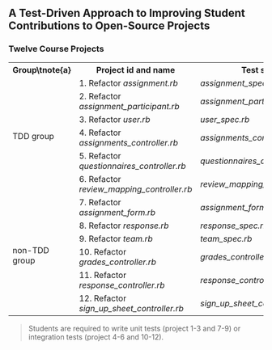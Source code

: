 A Test-Driven Approach to Improving Student Contributions to Open-Source Projects
--

### Twelve Course Projects
<table class="tg">
  <tr>
    <th class="tg-xldj">Group\tnote{a}</th>
    <th class="tg-xldj">Project id and name</th>
    <th class="tg-xldj">Test skeleton</th>
  </tr>
  <tr>
    <td class="tg-c3ow" rowspan="6">TDD group</td>
    <td class="tg-0pky">1. Refactor <i>assignment.rb</i></td>
    <td class="tg-0pky"><i>assignment_spec.rb</i></td>
  </tr>
  <tr>
    <td class="tg-0pky">2. Refactor <i>assignment_participant.rb</i></td>
    <td class="tg-0pky"><i>assignment_participant_spec.rb</i></td>
  </tr>
  <tr>
    <td class="tg-0pky">3. Refactor <i>user.rb</i></td>
    <td class="tg-0pky"><i>user_spec.rb</i></td>
  </tr>
  <tr>
    <td class="tg-0pky">4. Refactor <i>assignments_controller.rb</i></td>
    <td class="tg-0pky"><i>assignments_controller_spec.rb</i></td>
  </tr>
  <tr>
    <td class="tg-0pky">5. Refactor <i>questionnaires_controller.rb</i></td>
    <td class="tg-0pky"><i>questionnaires_controller_spec.rb</i></td>
  </tr>
  <tr>
    <td class="tg-0pky">6. Refactor <i>review_mapping_controller.rb</i></td>
    <td class="tg-0pky"><i>review_mapping_controller_spec.rb</i></td>
  </tr>
  <tr>
    <td class="tg-c3ow" rowspan="6">non-TDD group</td>
    <td class="tg-0pky">7. Refactor <i>assignment_form.rb</i></td>
    <td class="tg-0pky"><i>assignment_form_spec.rb</i></td>
  </tr>
  <tr>
    <td class="tg-0pky">8. Refactor <i>response.rb</i></td>
    <td class="tg-0pky"><i>response_spec.rb</i></td>
  </tr>
  <tr>
    <td class="tg-0pky">9. Refactor <i>team.rb</i></td>
    <td class="tg-0pky"><i>team_spec.rb</i></td>
  </tr>
  <tr>
    <td class="tg-0pky">10. Refactor <i>grades_controller.rb</i></td>
    <td class="tg-0pky"><i>grades_controller_spec.rb</i></td>
  </tr>
  <tr>
    <td class="tg-0pky">11. Refactor <i>response_controller.rb</i></td>
    <td class="tg-0pky"><i>response_controller_spec.rb</i></td>
  </tr>
  <tr>
    <td class="tg-0pky">12. Refactor <i>sign_up_sheet_controller.rb</i></td>
    <td class="tg-0pky"><i>sign_up_sheet_controller_spec.rb</i></td>
  </tr>
</table>

> Students are required to write unit tests (project 1-3 and 7-9) or integration tests (project 4-6 and 10-12).
